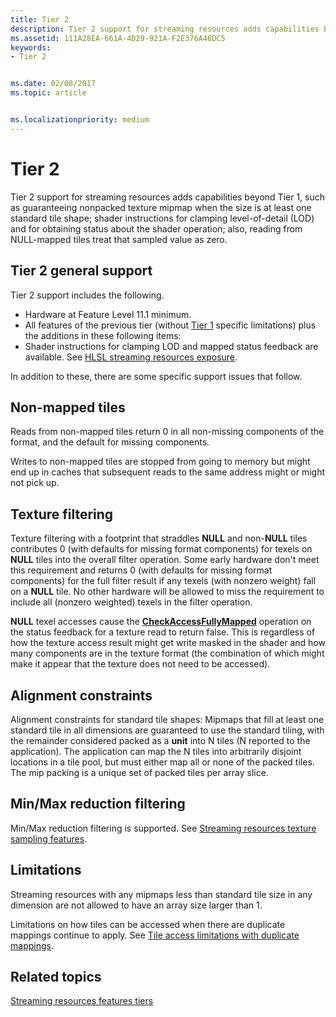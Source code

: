 ```yaml
---
title: Tier 2
description: Tier 2 support for streaming resources adds capabilities beyond Tier 1, such as guaranteeing nonpacked texture mipmap when the size is at least one standard tile shape; shader instructions for clamping level-of-detail (LOD) and for obtaining status about the shader operation; also, reading from NULL-mapped tiles treat that sampled value as zero.
ms.assetid: 111A28EA-661A-4D29-921A-F2E376A46DC5
keywords:
- Tier 2


ms.date: 02/08/2017
ms.topic: article


ms.localizationpriority: medium
---
```


# Tier 2


Tier 2 support for streaming resources adds capabilities beyond Tier 1, such as guaranteeing nonpacked texture mipmap when the size is at least one standard tile shape; shader instructions for clamping level-of-detail (LOD) and for obtaining status about the shader operation; also, reading from NULL-mapped tiles treat that sampled value as zero.

## <span id="Tier_2_general_support"></span><span id="tier_2_general_support"></span><span id="TIER_2_GENERAL_SUPPORT"></span>Tier 2 general support


Tier 2 support includes the following.

-   Hardware at Feature Level 11.1 minimum.
-   All features of the previous tier (without [Tier 1](tier-1.md) specific limitations) plus the additions in these following items:
-   Shader instructions for clamping LOD and mapped status feedback are available. See [HLSL streaming resources exposure](hlsl-streaming-resources-exposure.md).

In addition to these, there are some specific support issues that follow.

## <span id="Non-mapped_tiles"></span><span id="non-mapped_tiles"></span><span id="NON-MAPPED_TILES"></span>Non-mapped tiles


Reads from non-mapped tiles return 0 in all non-missing components of the format, and the default for missing components.

Writes to non-mapped tiles are stopped from going to memory but might end up in caches that subsequent reads to the same address might or might not pick up.

## <span id="Texture_filtering"></span><span id="texture_filtering"></span><span id="TEXTURE_FILTERING"></span>Texture filtering


Texture filtering with a footprint that straddles **NULL** and non-**NULL** tiles contributes 0 (with defaults for missing format components) for texels on **NULL** tiles into the overall filter operation. Some early hardware don't meet this requirement and returns 0 (with defaults for missing format components) for the full filter result if any texels (with nonzero weight) fall on a **NULL** tile. No other hardware will be allowed to miss the requirement to include all (nonzero weighted) texels in the filter operation.

**NULL** texel accesses cause the [**CheckAccessFullyMapped**](https://msdn.microsoft.com/library/windows/desktop/dn292083) operation on the status feedback for a texture read to return false. This is regardless of how the texture access result might get write masked in the shader and how many components are in the texture format (the combination of which might make it appear that the texture does not need to be accessed).

## <span id="Alignment_constraints"></span><span id="alignment_constraints"></span><span id="ALIGNMENT_CONSTRAINTS"></span>Alignment constraints


Alignment constraints for standard tile shapes: Mipmaps that fill at least one standard tile in all dimensions are guaranteed to use the standard tiling, with the remainder considered packed as a **unit** into N tiles (N reported to the application). The application can map the N tiles into arbitrarily disjoint locations in a tile pool, but must either map all or none of the packed tiles. The mip packing is a unique set of packed tiles per array slice.

## <span id="Min_Max_reduction_filtering"></span><span id="min_max_reduction_filtering"></span><span id="MIN_MAX_REDUCTION_FILTERING"></span>Min/Max reduction filtering


Min/Max reduction filtering is supported. See [Streaming resources texture sampling features](streaming-resources-texture-sampling-features.md).

## <span id="Limitations"></span><span id="limitations"></span><span id="LIMITATIONS"></span>Limitations


Streaming resources with any mipmaps less than standard tile size in any dimension are not allowed to have an array size larger than 1.

Limitations on how tiles can be accessed when there are duplicate mappings continue to apply. See [Tile access limitations with duplicate mappings](tile-access-limitations-with-duplicate-mappings.md).

## <span id="related-topics"></span>Related topics


[Streaming resources features tiers](streaming-resources-features-tiers.md)

 

 




